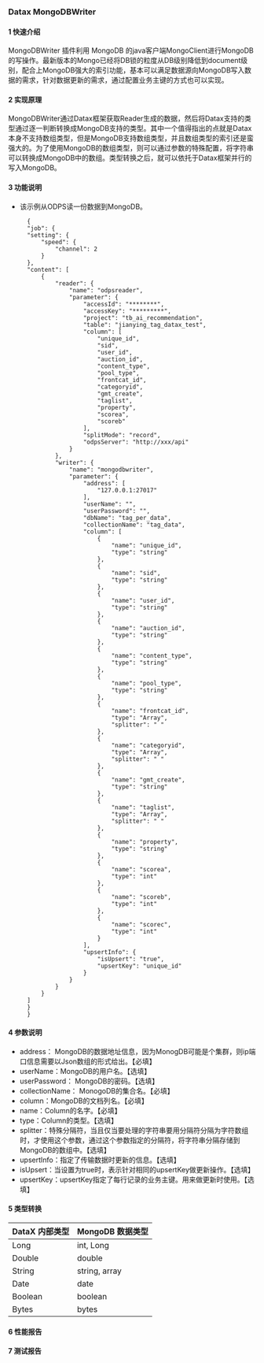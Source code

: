 ### Datax MongoDBWriter
#### 1 快速介绍

MongoDBWriter 插件利用 MongoDB 的java客户端MongoClient进行MongoDB的写操作。最新版本的Mongo已经将DB锁的粒度从DB级别降低到document级别，配合上MongoDB强大的索引功能，基本可以满足数据源向MongoDB写入数据的需求，针对数据更新的需求，通过配置业务主键的方式也可以实现。

#### 2 实现原理

MongoDBWriter通过Datax框架获取Reader生成的数据，然后将Datax支持的类型通过逐一判断转换成MongoDB支持的类型。其中一个值得指出的点就是Datax本身不支持数组类型，但是MongoDB支持数组类型，并且数组类型的索引还是蛮强大的。为了使用MongoDB的数组类型，则可以通过参数的特殊配置，将字符串可以转换成MongoDB中的数组。类型转换之后，就可以依托于Datax框架并行的写入MongoDB。

#### 3 功能说明
* 该示例从ODPS读一份数据到MongoDB。

		{
        "job": {
        "setting": {
            "speed": {
                "channel": 2
            }
        },
        "content": [
            {
                "reader": {
                    "name": "odpsreader",
                    "parameter": {
                        "accessId": "********",
                        "accessKey": "*********",
                        "project": "tb_ai_recommendation",
                        "table": "jianying_tag_datax_test",
                        "column": [
                            "unique_id",
                            "sid",
                            "user_id",
                            "auction_id",
                            "content_type",
                            "pool_type",
                            "frontcat_id",
                            "categoryid",
                            "gmt_create",
                            "taglist",
                            "property",
                            "scorea",
                            "scoreb"
                        ],
                        "splitMode": "record",
                        "odpsServer": "http://xxx/api"
                    }
                },
                "writer": {
                    "name": "mongodbwriter",
                    "parameter": {
                        "address": [
                            "127.0.0.1:27017"
                        ],
                        "userName": "",
                        "userPassword": "",
                        "dbName": "tag_per_data",
                        "collectionName": "tag_data",
                        "column": [
                            {
                                "name": "unique_id",
                                "type": "string"
                            },
                            {
                                "name": "sid",
                                "type": "string"
                            },
                            {
                                "name": "user_id",
                                "type": "string"
                            },
                            {
                                "name": "auction_id",
                                "type": "string"
                            },
                            {
                                "name": "content_type",
                                "type": "string"
                            },
                            {
                                "name": "pool_type",
                                "type": "string"
                            },
                            {
                                "name": "frontcat_id",
                                "type": "Array",
                                "splitter": " "
                            },
                            {
                                "name": "categoryid",
                                "type": "Array",
                                "splitter": " "
                            },
                            {
                                "name": "gmt_create",
                                "type": "string"
                            },
                            {
                                "name": "taglist",
                                "type": "Array",
                                "splitter": " "
                            },
                            {
                                "name": "property",
                                "type": "string"
                            },
                            {
                                "name": "scorea",
                                "type": "int"
                            },
                            {
                                "name": "scoreb",
                                "type": "int"
                            },
                            {
                                "name": "scorec",
                                "type": "int"
                            }
                        ],
						"upsertInfo": {
							"isUpsert": "true",
							"upsertKey": "unique_id"
						}
                    }
                }
            }
        ]
		}
		}

#### 4 参数说明

* address： MongoDB的数据地址信息，因为MonogDB可能是个集群，则ip端口信息需要以Json数组的形式给出。【必填】
* userName：MongoDB的用户名。【选填】
* userPassword： MongoDB的密码。【选填】
* collectionName： MonogoDB的集合名。【必填】
* column：MongoDB的文档列名。【必填】
* name：Column的名字。【必填】
* type：Column的类型。【选填】
* splitter：特殊分隔符，当且仅当要处理的字符串要用分隔符分隔为字符数组时，才使用这个参数，通过这个参数指定的分隔符，将字符串分隔存储到MongoDB的数组中。【选填】
* upsertInfo：指定了传输数据时更新的信息。【选填】
* isUpsert：当设置为true时，表示针对相同的upsertKey做更新操作。【选填】
* upsertKey：upsertKey指定了每行记录的业务主键。用来做更新时使用。【选填】

#### 5 类型转换

| DataX 内部类型| MongoDB 数据类型    |
| -------- | -----  |
| Long     | int, Long |
| Double   | double |
| String   | string, array |
| Date     | date  |
| Boolean  | boolean |
| Bytes    | bytes |


#### 6 性能报告
#### 7 测试报告
